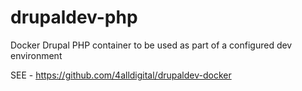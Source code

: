 # drupaldev-php
Docker Drupal PHP container to be used as part of a configured dev environment

SEE - https://github.com/4alldigital/drupaldev-docker
